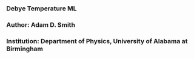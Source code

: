 ### Debye Temperature ML
### Author: Adam D. Smith 
### Institution: Department of Physics, University of Alabama at Birmingham

